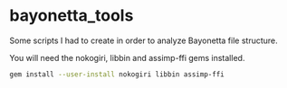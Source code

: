 # bayonetta_tools

Some scripts I had to create in order to analyze Bayonetta file structure.


You will need the nokogiri, libbin and assimp-ffi gems installed.
```bash
gem install --user-install nokogiri libbin assimp-ffi
```
